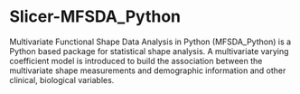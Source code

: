 # Slicer-MFSDA_Python
Multivariate Functional Shape Data Analysis in Python (MFSDA_Python) is a Python based package for statistical shape analysis. A multivariate varying coefficient model is introduced to build the association between the multivariate shape measurements and demographic information and other clinical, biological variables.
